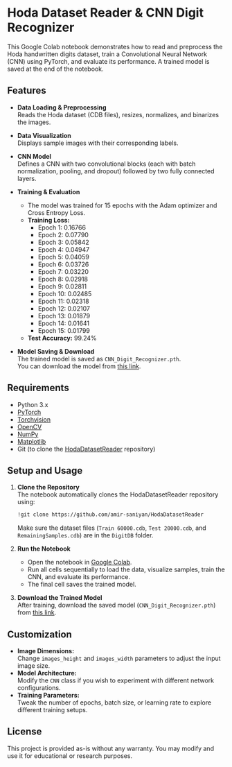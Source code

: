 # Hoda Dataset Reader & CNN Digit Recognizer

This Google Colab notebook demonstrates how to read and preprocess the Hoda handwritten digits dataset, train a Convolutional Neural Network (CNN) using PyTorch, and evaluate its performance. A trained model is saved at the end of the notebook.

## Features

- **Data Loading & Preprocessing**  
  Reads the Hoda dataset (CDB files), resizes, normalizes, and binarizes the images.

- **Data Visualization**  
  Displays sample images with their corresponding labels.

- **CNN Model**  
  Defines a CNN with two convolutional blocks (each with batch normalization, pooling, and dropout) followed by two fully connected layers.

- **Training & Evaluation**  
  - The model was trained for 15 epochs with the Adam optimizer and Cross Entropy Loss.
  - **Training Loss:**  
    - Epoch 1: 0.16766  
    - Epoch 2: 0.07790  
    - Epoch 3: 0.05842  
    - Epoch 4: 0.04947  
    - Epoch 5: 0.04059  
    - Epoch 6: 0.03726  
    - Epoch 7: 0.03220  
    - Epoch 8: 0.02918  
    - Epoch 9: 0.02811  
    - Epoch 10: 0.02485  
    - Epoch 11: 0.02318  
    - Epoch 12: 0.02107  
    - Epoch 13: 0.01879  
    - Epoch 14: 0.01641  
    - Epoch 15: 0.01799
  - **Test Accuracy:** 99.24%

- **Model Saving & Download**  
  The trained model is saved as `CNN_Digit_Recognizer.pth`.  
  You can download the model from [this link](https://your-model-download-link.com).

## Requirements

- Python 3.x
- [PyTorch](https://pytorch.org/)
- [Torchvision](https://pytorch.org/vision/stable/index.html)
- [OpenCV](https://opencv.org/)
- [NumPy](https://numpy.org/)
- [Matplotlib](https://matplotlib.org/)
- Git (to clone the [HodaDatasetReader](https://github.com/amir-saniyan/HodaDatasetReader) repository)

## Setup and Usage

1. **Clone the Repository**  
   The notebook automatically clones the HodaDatasetReader repository using:
   ```bash
   !git clone https://github.com/amir-saniyan/HodaDatasetReader
   ```
   Make sure the dataset files (`Train 60000.cdb`, `Test 20000.cdb`, and `RemainingSamples.cdb`) are in the `DigitDB` folder.

2. **Run the Notebook**  
   - Open the notebook in [Google Colab](https://colab.research.google.com/).
   - Run all cells sequentially to load the data, visualize samples, train the CNN, and evaluate its performance.
   - The final cell saves the trained model.

3. **Download the Trained Model**  
   After training, download the saved model (`CNN_Digit_Recognizer.pth`) from [this link](https://your-model-download-link.com).

## Customization

- **Image Dimensions:**  
  Change `images_height` and `images_width` parameters to adjust the input image size.
- **Model Architecture:**  
  Modify the `CNN` class if you wish to experiment with different network configurations.
- **Training Parameters:**  
  Tweak the number of epochs, batch size, or learning rate to explore different training setups.

## License

This project is provided as-is without any warranty. You may modify and use it for educational or research purposes.
